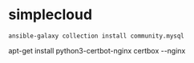 # simplecloud

```
ansible-galaxy collection install community.mysql
```

apt-get install python3-certbot-nginx
certbox --nginx